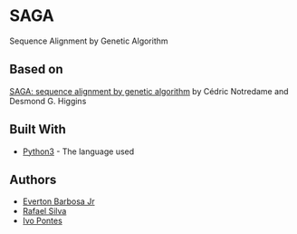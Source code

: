 # SAGA

Sequence Alignment by Genetic Algorithm

## Based on

[SAGA: sequence alignment by genetic algorithm](https://www.ncbi.nlm.nih.gov/pmc/articles/PMC145823/pdf/241515.pdf) by Cédric Notredame and Desmond G. Higgins

## Built With

* [Python3](https://docs.python.org/3/) - The language used 

## Authors

* [Everton Barbosa Jr](https://github.com/ejkun)
* [Rafael Silva](https://github.com/RafaelSilva7)
* [Ivo Pontes](https://github.com/poentes)